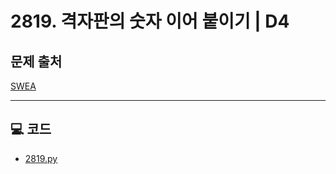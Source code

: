 # 2819. 격자판의 숫자 이어 붙이기 | D4

## 문제 출처
[SWEA](https://swexpertacademy.com/main/code/problem/problemDetail.do?contestProbId=AV7I5fgqEogDFAXB&categoryId=AV7I5fgqEogDFAXB&categoryType=CODE&problemTitle=2819&orderBy=FIRST_REG_DATETIME&selectCodeLang=ALL&select-1=&pageSize=10&pageIndex=1)




---

## 💻 코드
* [2819.py](2819.py)